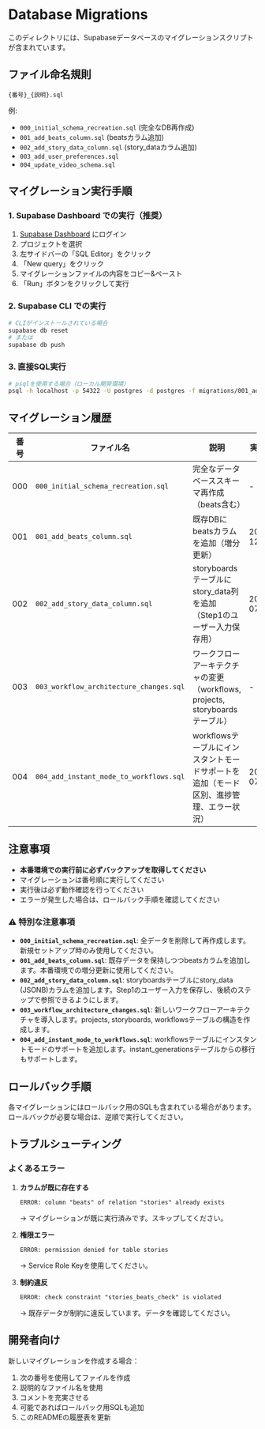 # Database Migrations

このディレクトリには、Supabaseデータベースのマイグレーションスクリプトが含まれています。

## ファイル命名規則

```
{番号}_{説明}.sql
```

例:
- `000_initial_schema_recreation.sql` (完全なDB再作成)
- `001_add_beats_column.sql` (beatsカラム追加)
- `002_add_story_data_column.sql` (story_dataカラム追加)
- `003_add_user_preferences.sql`
- `004_update_video_schema.sql`

## マイグレーション実行手順

### 1. Supabase Dashboard での実行（推奨）

1. [Supabase Dashboard](https://app.supabase.com) にログイン
2. プロジェクトを選択
3. 左サイドバーの「SQL Editor」をクリック
4. 「New query」をクリック
5. マイグレーションファイルの内容をコピー&ペースト
6. 「Run」ボタンをクリックして実行

### 2. Supabase CLI での実行

```bash
# CLIがインストールされている場合
supabase db reset
# または
supabase db push
```

### 3. 直接SQL実行

```bash
# psqlを使用する場合（ローカル開発環境）
psql -h localhost -p 54322 -U postgres -d postgres -f migrations/001_add_beats_column.sql
```

## マイグレーション履歴

| 番号 | ファイル名 | 説明 | 実行日 | 実行者 |
|------|------------|------|--------|--------|
| 000 | `000_initial_schema_recreation.sql` | 完全なデータベーススキーマ再作成（beats含む） | - | システム |
| 001 | `001_add_beats_column.sql` | 既存DBにbeatsカラムを追加（増分更新） | 2024-12-26 | Claude |
| 002 | `002_add_story_data_column.sql` | storyboardsテーブルにstory_data列を追加（Step1のユーザー入力保存用） | 2025-07-12 | Claude |
| 003 | `003_workflow_architecture_changes.sql` | ワークフローアーキテクチャの変更（workflows, projects, storyboardsテーブル） | - | システム |
| 004 | `004_add_instant_mode_to_workflows.sql` | workflowsテーブルにインスタントモードサポートを追加（モード区別、進捗管理、エラー状況） | 2025-07-12 | Claude |

## 注意事項

- **本番環境での実行前に必ずバックアップを取得してください**
- マイグレーションは番号順に実行してください
- 実行後は必ず動作確認を行ってください
- エラーが発生した場合は、ロールバック手順を確認してください

### ⚠️ 特別な注意事項

- **`000_initial_schema_recreation.sql`**: 全データを削除して再作成します。新規セットアップ時のみ使用してください。
- **`001_add_beats_column.sql`**: 既存データを保持しつつbeatsカラムを追加します。本番環境での増分更新に使用してください。
- **`002_add_story_data_column.sql`**: storyboardsテーブルにstory_data (JSONB)カラムを追加します。Step1のユーザー入力を保存し、後続のステップで参照できるようにします。
- **`003_workflow_architecture_changes.sql`**: 新しいワークフローアーキテクチャを導入します。projects, storyboards, workflowsテーブルの構造を作成します。
- **`004_add_instant_mode_to_workflows.sql`**: workflowsテーブルにインスタントモードのサポートを追加します。instant_generationsテーブルからの移行もサポートします。

## ロールバック手順

各マイグレーションにはロールバック用のSQLも含まれている場合があります。
ロールバックが必要な場合は、逆順で実行してください。

## トラブルシューティング

### よくあるエラー

1. **カラムが既に存在する**
   ```
   ERROR: column "beats" of relation "stories" already exists
   ```
   → マイグレーションが既に実行済みです。スキップしてください。

2. **権限エラー**
   ```
   ERROR: permission denied for table stories
   ```
   → Service Role Keyを使用してください。

3. **制約違反**
   ```
   ERROR: check constraint "stories_beats_check" is violated
   ```
   → 既存データが制約に違反しています。データを確認してください。

## 開発者向け

新しいマイグレーションを作成する場合：

1. 次の番号を使用してファイルを作成
2. 説明的なファイル名を使用
3. コメントを充実させる
4. 可能であればロールバック用SQLも追加
5. このREADMEの履歴表を更新